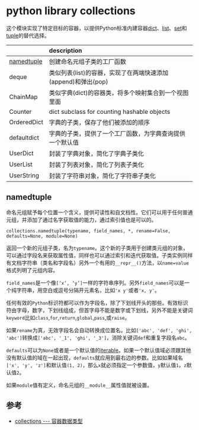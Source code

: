 python library collections
==========================

这个模块实现了特定目标的容器，以提供Python标准内建容器[dict](../python_type/python_dict.md)、[list](../python_type/python_list.md)、[set](../python_type/python_set.md)和[tuple](../python_type/python_tuple.md)的替代选择。

|                           | description                                                   |
| :------------------------ | :------------------------------------------------------------ |
| [namedtuple](#namedtuple) | 创建命名元组子类的工厂函数                                    |
| deque                     | 类似列表(list)的容器，实现了在两端快速添加(append)和弹出(pop) |
| ChainMap                  | 类似字典(dict)的容器类，将多个映射集合到一个视图里面          |
| Counter                   | dict subclass for counting hashable objects                   |
| OrderedDict               | 字典的子类，保存了他们被添加的顺序                            |
| defaultdict               | 字典的子类，提供了一个工厂函数，为字典查询提供一个默认值      |
| UserDict                  | 封装了字典对象，简化了字典子类化                              |
| UserList                  | 封装了列表对象，简化了列表子类化                              |
| UserString                | 封装了字符串对象，简化了字符串子类化                          |

namedtuple
----------

命名元组赋予每个位置一个含义，提供可读性和自文档性。它们可以用于任何普通元组，并添加了通过名字获取值的能力，通过索引值也是可以的。

`collections.namedtuple(typename, field_names, *, rename=False, defaults=None, module=None)`

返回一个新的元组子类，名为`typename`。这个新的子类用于创建类元组的对象，可以通过字段名来获取属性值，同样也可以通过索引和迭代获取值。子类实例同样有文档字符串（类名和字段名）另外一个有用的`__repr__()`方法，以`name=value`格式列明了元组内容。

`field_names`是一个像`[‘x’, ‘y’]`一样的字符串序列。另外`field_names`可以是一个纯字符串，用空白或逗号分隔开元素名，比如`'x y'`或者`'x, y'`。

任何有效的`Python`标识符都可以作为字段名，除了下划线开头的那些。有效标识符由字母，数字，下划线组成，但首字母不能是数字或下划线，另外不能是关键词`keyword`比如`class`,`for`,`return`,`global`,`pass`,或`raise`。

如果`rename`为真，无效字段名会自动转换成位置名。比如`['abc', 'def', 'ghi', 'abc']`转换成`['abc', '_1', 'ghi', '_3']`，消除关键词`def`和重复字段名`abc`。

`defaults`可以为`None`或者是一个默认值的[iterable](../python_iterator.md)。如果一个默认值域必须跟其他没有默认值的域在一起出现，`defaults`就应用到最右边的参数。比如如果域名`['x', 'y', 'z']`和默认值`(1, 2)`，那么`x`就必须指定一个参数值，`y`默认值`1`，`z`默认值`2`。

如果`module`值有定义，命名元组的`__module__`属性值就被设置。

参考
----

- [collections --- 容器数据类型](https://docs.python.org/zh-cn/3/library/collections.html)
